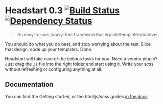 # Headstart 0.3 [![Build Status](https://travis-ci.org/flovan/Headstart.png?branch=master)](https://travis-ci.org/flovan/Headstart) [![Dependency Status](https://david-dm.org/flovan/headstart.png?theme=shields.io)](https://david-dm.org/flovan/headstart)

> An easy-to-use, worry-free framework/boilerplate/template/whatever.

You should do what you do best, and stop worrying about the rest. Slice that design, code up your templates. Done.

Headstart will take care of the tedious tasks for you. Need a vendor plugin? Just drag the .js file into the right folder and start using it. Write your scss without refreshing or configuring anything at all.

## Documentation

You can find the Getting started, or the html/js/scss guides [in the docs](https://github.com/flovan/Headstart/tree/master/docs).
